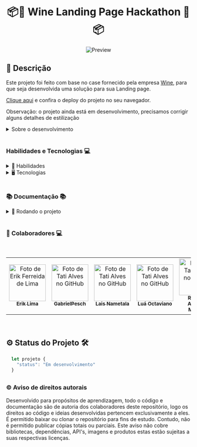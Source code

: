 
<h1 align="center"> 📦🍷 Wine Landing Page Hackathon 🍷📦 </h1>

<div align="center">

![Preview](./preview.gif)

</div>

## 📓 Descrição

  Este projeto foi feito com base no case fornecido pela empresa [Wine](https://www.wine.com.br/clubewine/), para que seja desenvolvida uma solução para sua Landing page.

  [Clique aqui](https://raphaelmartins.dev/hackathon-trybe-wine/#/) e confira o deploy do projeto no seu navegador.

  Observação: o projeto ainda está em desenvolvimento, precisamos corrigir alguns detalhes de estilização

<details>
  <summary>Sobre o desenvolvimento</summary>
  <br />

  Para o desenvolvimento do projeto, utilizamos as API's fornecidas pela empresa [Wine](https://www.wine.com.br/clubewine/) onde fizemos um requisição to GET para consumir os dados da API.
  Tivemos o desafio de procura novas formas de transformar a experiencia do usuario ao acessar a plataforma da Wine para consumir os produtos.
  E a partir do contexto que nos foi fornecido pela empresa também uma nova forma de aproximar o cliente do produto.

  <br />
</details>
  <br />

### Habilidades e Tecnologias 💻

<details>
  <summary> 🦾 Habilidades</summary>
  <br />

* Trabalho em equipe
* Desenvolvimento de aplicações React
* Consumo de APIs REST
* Desenvolvimento de Landing Page
* Criatividade
* Metodologia ágil (Scrum) (Kanban)

  <br />

</details>

<details>
  <summary> 🖥️ Tecnologias</summary>
  <br />

* React
  * React Hooks
  * React Router
* Redux
  * Redux Toolkit
  * Redux Thunk
* HTML5
* CSS3
* Styled-Components
* Material-UI
* JavaScript

  <br />

</details>

  <br />

### 📚 Documentação 📚

  <details>
    <summary> 🚀 Rodando o projeto</summary>
    <br />

* Faça o fork do repositório:
      Tutorial [AQUI](https://github.com/UNIVALI-LITE/Portugol-Studio/wiki/Fazendo-um-Fork-do-reposit%C3%B3rio)
* Abra seu terminal e navegue até a pasta onde preferir alocar o projeto.

* Clone o repositório:

    ```sh
      git clone git@github.com:"SeuNomeNoGitHub"/hackathon-t19-wine.git
    ```

* Apos ter o repositório clonado em sua maquina, execute este comando para acessar a parta do projeto:

    ```sh
      cd hackathon-t19-wine
    ```

* Dentro da pasta do projeto, execute o comando abaixo para instalar as dependências do projeto:

    Caso utilize o npm:

    ```sh
      npm install
    ```

    Caso utilize o yarn:

    ```sh
      yarn install
    ```

* Dentro da pasta do projeto, execute o comando abaixo para iniciar o servidor do projeto:

    Caso utilize o npm:

    ```sh
      npm start
    ```

    Caso utilize o yarn:

    ```sh
      yarn start
    ```

  O aplicativo sera executado em modo de desenvolvimento.
  Abrindo na porta padrão que o React usa: <http://localhost:3000/> em seu navegador.

  </details>
<br />

### 🤝 Colaboradores 💻

<br />
<table>
  <tr>
      <td align="center">
      <a href="https://github.com/erik-efl">
        <img src="https://avatars.githubusercontent.com/u/56979306?s=400&u=526ff856d28fc3ce1926f51be6aa1f947156b8bb&v=4" width="100px;" alt="Foto de Erik Ferreida de Lima"/><br>
        <sub>
          <b>Erik Lima</b>
        </sub>
      </a>
    </td>
      <td align="center">
      <a href="https://github.com/GabrielPesch">
        <img src="https://avatars.githubusercontent.com/u/91437516?v=4" width="100px;" alt="Foto de Tati Alves no GitHub"/><br>
        <sub>
          <b>GabrielPesch</b>
        </sub>
      </a>
    </td>
        <td align="center">
      <a href="https://github.com/lalanametala">
        <img src="https://avatars.githubusercontent.com/u/84039617?v=4" width="100px;" alt="Foto de Tati Alves no GitHub"/><br>
        <sub>
          <b>Lais Nametala</b>
        </sub>
      </a>
    </td>
    <td align="center">
      <a href="https://github.com/luacomacento">
        <img src="https://avatars.githubusercontent.com/u/71564550?v=4" width="100px;" alt="Foto de Tati Alves no GitHub"/><br>
        <sub>
          <b>Luá Octaviano</b>
        </sub>
      </a>
    </td>
    <td align="center">
      <a href="https://github.com/raphaelalmeidamartins">
        <img src="https://avatars.githubusercontent.com/u/64360469?v=4" width="100px;" alt="Foto de Tati Alves no GitHub"/><br>
        <sub>
          <b>Raphael Almeida Martins</b>
        </sub>
      </a>
    </td>
  </tr>
</table>

<br />

##

## ⚙️ Status do Projeto 🛠️

  ```js
    let projeto {
      "status": "Em desenvolvimento"
    }
  ```
##

### ©️ Aviso de direitos autorais

Desenvolvido para propósitos de aprendizagem, todo o código e documentação são de autoria dos colaboradores deste repositório, logo os direitos ao código e ideias desenvolvidas pertencem exclusivamente a eles. É permitido baixar ou clonar o repositório para fins de estudo. Contudo, não é permitido publicar cópias totais ou parciais. Este aviso não cobre bibliotecas, dependências, API's, imagens e produtos estas estão sujeitas a suas respectivas licenças.
